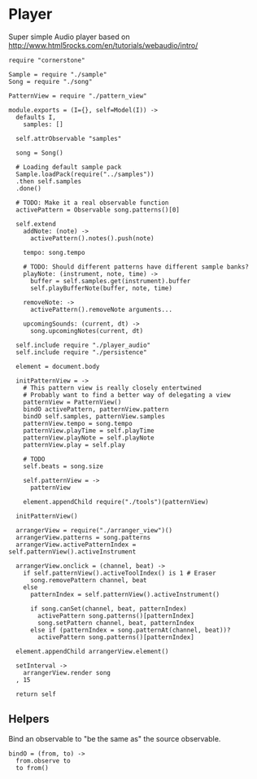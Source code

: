 Player
======

Super simple Audio player based on http://www.html5rocks.com/en/tutorials/webaudio/intro/

    require "cornerstone"

    Sample = require "./sample"
    Song = require "./song"

    PatternView = require "./pattern_view"

    module.exports = (I={}, self=Model(I)) ->
      defaults I,
        samples: []

      self.attrObservable "samples"

      song = Song()

      # Loading default sample pack
      Sample.loadPack(require("../samples"))
      .then self.samples
      .done()

      # TODO: Make it a real observable function
      activePattern = Observable song.patterns()[0]

      self.extend
        addNote: (note) ->
          activePattern().notes().push(note)

        tempo: song.tempo

        # TODO: Should different patterns have different sample banks?
        playNote: (instrument, note, time) ->
          buffer = self.samples.get(instrument).buffer
          self.playBufferNote(buffer, note, time)

        removeNote: ->
          activePattern().removeNote arguments...

        upcomingSounds: (current, dt) ->
          song.upcomingNotes(current, dt)

      self.include require "./player_audio"
      self.include require "./persistence"

      element = document.body

      initPatternView = ->
        # This pattern view is really closely entertwined
        # Probably want to find a better way of delegating a view
        patternView = PatternView()
        bindO activePattern, patternView.pattern
        bindO self.samples, patternView.samples
        patternView.tempo = song.tempo
        patternView.playTime = self.playTime
        patternView.playNote = self.playNote
        patternView.play = self.play

        # TODO
        self.beats = song.size

        self.patternView = ->
          patternView

        element.appendChild require("./tools")(patternView)

      initPatternView()

      arrangerView = require("./arranger_view")()
      arrangerView.patterns = song.patterns
      arrangerView.activePatternIndex = self.patternView().activeInstrument

      arrangerView.onclick = (channel, beat) ->
        if self.patternView().activeToolIndex() is 1 # Eraser
          song.removePattern channel, beat
        else
          patternIndex = self.patternView().activeInstrument()

          if song.canSet(channel, beat, patternIndex)
            activePattern song.patterns()[patternIndex]
            song.setPattern channel, beat, patternIndex
          else if (patternIndex = song.patternAt(channel, beat))?
            activePattern song.patterns()[patternIndex]

      element.appendChild arrangerView.element()

      setInterval ->
        arrangerView.render song
      , 15

      return self

Helpers
-------

Bind an observable to "be the same as" the source observable.

    bindO = (from, to) ->
      from.observe to
      to from()
